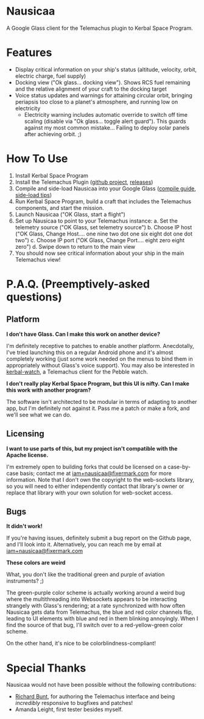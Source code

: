 Nausicaa
========

A Google Glass client for the Telemachus plugin to Kerbal Space Program.

Features
========
  * Display critical information on your ship's status (altitude, velocity, orbit, electric charge, fuel supply)
  * Docking view ("Ok glass... docking view"). Shows RCS fuel remaining and the relative alignment of your craft to the docking target
  * Voice status updates and warnings for attaining circular orbit, bringing periapsis too close to a planet's atmosphere, and
    running low on electricity
    * Electricity warning includes automatic override to switch off time scaling (disable via "Ok glass... toggle alert guard"). This
      guards against my most common mistake... Failing to deploy solar panels after achieving orbit. ;)

How To Use
==========

  1. Install Kerbal Space Program
  2. Install the Telemachus Plugin ([github project](https://github.com/richardbunt/Telemachus),
     [releases](https://github.com/richardbunt/Telemachus/releases))
  3. Compile and side-load Nausicaa into your Google Glass ([compile guide](https://developers.google.com/glass/develop/gdk/quick-start),
     [side-load tips](http://glassappz.com/ten-easy-steps-to-side-load-an-app-to-google-glass/))
  4. Run Kerbal Space Program, build a craft that includes the Telemachus components, and start the mission.
  5. Launch Nausicaa ("OK Glass, start a flight")
  6. Set up Nausicaa to point to your Telemachus instance:
    a. Set the telemetry source ("OK Glass, set telemetry source")
    b. Choose IP host ("OK Glass, Change Host.... one nine two dot one six eight dot one dot two")
    c. Choose IP port ("OK Glass, Change Port.... eight zero eight zero")
    d. Swipe down to return to the main view
  7. You should now see critical information about your ship in the main Telemachus view!


P.A.Q. (Preemptively-asked questions)
=====================================

Platform
--------

**I don't have Glass. Can I make this work on another device?**

I'm definitely receptive to patches to enable another platform. Anecdotally, I've tried launching this on a regular Android phone
and it's almost completely working (just some work needed on the menus to bind them in appropriately without Glass's voice support).
You may also be interested in [kerbal-watch](https://github.com/TronLaser/kerbal-watch), a Telemachus client for the Pebble watch.

**I don't really play Kerbal Space Program, but this UI is nifty. Can I make this work with another program?**

The software isn't architected to be modular in terms of adapting to another app, but I'm definitely not against it. Pass me a patch
or make a fork, and we'll see what we can do.

Licensing
---------

**I want to use parts of this, but my project isn't compatible with the Apache license.**

I'm extremely open to building forks that could be licensed on a case-by-case basis; contact me at iam+nausicaa@fixermark.com for more
information. Note that I don't own the copyright to the web-sockets library, so you will need to either independently contact that
library's owner or replace that library with your own solution for web-socket access.

Bugs
----

**It didn't work!**

If you're having issues, definitely submit a bug report on the Github page, and I'll look into it. Alternatively, you can reach me
by email at iam+nausicaa@fixermark.com

**These colors are weird**

What, you don't like the traditional green and purple of aviation instruments? ;)

The green-purple color scheme is actually working around a weird bug where the multithreading into Websockets appears to be interacting
strangely with Glass's rendering; at a rate synchronized with how often Nausicaa gets data from Telemachus, the blue and red color channels
flip, leading to UI elements with blue and red in them blinking annoyingly. When I find the source of that bug, I'll switch over to a
red-yellow-green color scheme.

On the other hand, it's nice to be colorblindness-compliant!


Special Thanks
==============

Nausicaa would not have been possible without the following contributions:

 * [Richard Bunt](https://github.com/richardbunt/Telemachus), for authoring the Telemachus interface
   and being *incredibly* responsive to bugfixes and patches!
 * Amanda Leight, first tester besides myself.